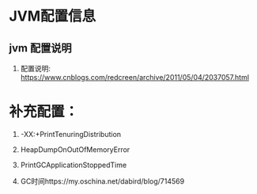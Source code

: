 # JVM配置信息

## jvm 配置说明
1. 配置说明: https://www.cnblogs.com/redcreen/archive/2011/05/04/2037057.html

# 补充配置：
1. -XX:+PrintTenuringDistribution
2. HeapDumpOnOutOfMemoryError
3. PrintGCApplicationStoppedTime

4. GC时间https://my.oschina.net/dabird/blog/714569

